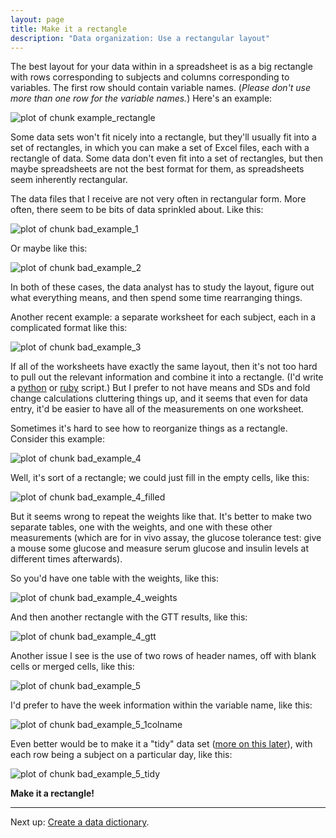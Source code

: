 ```yaml
---
layout: page
title: Make it a rectangle
description: "Data organization: Use a rectangular layout"
---
```





The best layout for your data within in a spreadsheet is as a big
rectangle with rows corresponding to subjects and columns
corresponding to variables. The first row should contain variable
names. (*Please don't use more than one row for the variable names.*)
Here's an example:

![plot of chunk example_rectangle](Figs/no_empty_cells-example_rectangle-1.svg) 

Some data sets won't fit nicely into a rectangle, but they'll usually
fit into a set of rectangles, in which you can make a set of Excel files,
each with a rectangle of data. Some data don't even fit into a set of
rectangles, but then maybe spreadsheets are not the best format for
them, as spreadsheets seem inherently rectangular.

The data files that I receive are not very often in rectangular
form. More often, there seem to be bits of data sprinkled about.
Like this:

![plot of chunk bad_example_1](Figs/no_empty_cells-bad_example_1-1.svg) 

Or maybe like this:

![plot of chunk bad_example_2](Figs/no_empty_cells-bad_example_2-1.svg) 

In both of these cases, the data analyst has to study the layout, figure out
what everything means, and then spend some time rearranging things.

Another recent example: a separate worksheet for each subject, each in
a complicated format like this:

![plot of chunk bad_example_3](Figs/no_empty_cells-bad_example_3-1.svg) 

If all of the worksheets have exactly the same layout, then it's not
too hard to pull out the relevant information and combine it into a
rectangle. (I'd write a [python](https://www.python.org) or
[ruby](https://www.ruby-lang.org) script.) But I prefer to not have
means and SDs and fold change calculations cluttering things up, and
it seems that even for data entry, it'd be easier to have all of the
measurements on one worksheet.

Sometimes it's hard to see how to reorganize things as a
rectangle. Consider this example:

![plot of chunk bad_example_4](Figs/no_empty_cells-bad_example_4-1.svg) 

Well, it's sort of a rectangle; we could just fill in the empty cells,
like this:

![plot of chunk bad_example_4_filled](Figs/no_empty_cells-bad_example_4_filled-1.svg) 

But it seems wrong to repeat the weights like that. It's better to
make two separate tables, one with the weights, and one with these
other measurements (which are for in vivo assay, the glucose tolerance
test: give a mouse some glucose and measure serum glucose and insulin
levels at different times afterwards).

So you'd have one table with the weights, like this:

![plot of chunk bad_example_4_weights](Figs/no_empty_cells-bad_example_4_weights-1.svg) 

And then another rectangle with the GTT results, like this:

![plot of chunk bad_example_4_gtt](Figs/no_empty_cells-bad_example_4_gtt-1.svg) 

Another issue I see is the use of two rows of header names, off with
blank cells or merged cells, like this:

![plot of chunk bad_example_5](Figs/no_empty_cells-bad_example_5-1.svg) 

I'd prefer to have the week information within the variable name, like
this:

![plot of chunk bad_example_5_1colname](Figs/no_empty_cells-bad_example_5_1colname-1.svg) 



Even better would be to make it a "tidy" data set
([more on this later](tidy.html)), with each row being a subject on a
particular day, like this:

![plot of chunk bad_example_5_tidy](Figs/no_empty_cells-bad_example_5_tidy-1.svg) 

**Make it a rectangle!**

---

Next up: [Create a data dictionary](dictionary.html).

